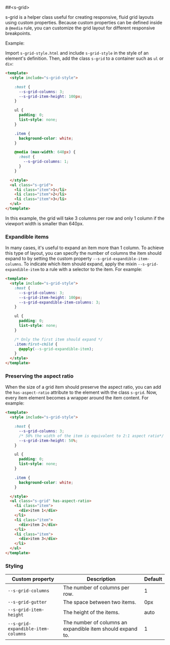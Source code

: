 ##&lt;s-grid&gt;

s-grid is a helper class useful for creating responsive, fluid grid layouts using custom properties.
Because custom properties can be defined inside a `@media` rule, you can customize the grid layout
for different responsive breakpoints.

Example:

Import `s-grid-style.html` and include `s-grid-style` in the style of an element's definition.
Then, add the class `s-grid` to a container such as `ul` or `div`:

```html
<template>
  <style include="s-grid-style">

    :host {
      --s-grid-columns: 3;
      --s-grid-item-height: 100px;
    }

    ul {
      padding: 0;
      list-style: none;
    }

    .item {
      background-color: white;
    }

    @media (max-width: 640px) {
      :host {
        --s-grid-columns: 1;
      }
    }

  </style>
  <ul class="s-grid">
    <li class="item">1</li>
    <li class="item">2</li>
    <li class="item">3</li>
  </ul>
</template>
```

In this example, the grid  will take 3 columns per row and only 1 column if the viewport width is
smaller than 640px.

### Expandible items

In many cases, it's useful to expand an item more than 1 column. To achieve this type of layout,
you can specify the number of columns the item should expand to by setting the custom property
`--s-grid-expandible-item-columns`. To indicate which item should expand, apply the mixin
`--s-grid-expandible-item` to a rule with a selector to the item. For example:

```html
<template>
  <style include="s-grid-style">
    :host {
      --s-grid-columns: 3;
      --s-grid-item-height: 100px;
      --s-grid-expandible-item-columns: 3;
    }

    ul {
      padding: 0;
      list-style: none;
    }

    /* Only the first item should expand */
    .item:first-child {
      @apply(--s-grid-expandible-item);
    }
  </style>
</template>
```

### Preserving the aspect ratio

When the size of a grid item should preserve the aspect ratio, you can add the `has-aspect-ratio`
attribute to the element with the class `s-grid`. Now, every item element becomes a wrapper around
the item content. For example:

```html
<template>
  <style include="s-grid-style">

    :host {
      --s-grid-columns: 3;
      /* 50% the width of the item is equivalent to 2:1 aspect ratio*/
      --s-grid-item-height: 50%;
    }

    ul {
      padding: 0;
      list-style: none;
    }

    .item {
      background-color: white;
    }

  </style>
  <ul class="s-grid" has-aspect-ratio>
    <li class="item">
      <div>item 1</div>
    </li>
    <li class="item">
      <div>item 2</div>
    </li>
    <li class="item">
      <div>item 3</div>
    </li>
  </ul>
</template>
```

### Styling

Custom property                               | Description                                                | Default
----------------------------------------------|------------------------------------------------------------|------------------
`--s-grid-columns`                          | The number of columns per row.                             | 1
`--s-grid-gutter`                           | The space between two items.                               | 0px
`--s-grid-item-height`                      | The height of the items.                                   | auto
`--s-grid-expandible-item-columns`          | The number of columns an expandible item should expand to. | 1
